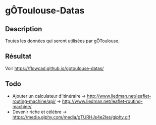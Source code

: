 # gÔToulouse-Datas
## Description
Toutes les données qui seront utilisées par gÔToulouse.

## Résultat
Voir https://flowcad.github.io/gotoulouse-datas/

## Todo
* Ajouter un calculateur d'itinéraire
    -> http://www.liedman.net/leaflet-routing-machine/api/
    -> http://www.liedman.net/leaflet-routing-machine/
* Devenir riche et célèbre
    -> https://media.giphy.com/media/gTURHJs4e2Ies/giphy.gif
